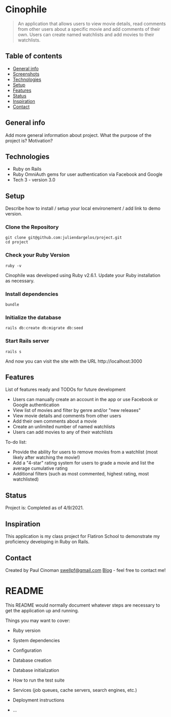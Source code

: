 # Cinophile
> An application that allows users to view movie details, read comments from other users about a specific movie and add comments of their own.  Users can create named watchlists and add movies to their watchlists.

## Table of contents
* [General info](#general-info)
* [Screenshots](#screenshots)
* [Technologies](#technologies)
* [Setup](#setup)
* [Features](#features)
* [Status](#status)
* [Inspiration](#inspiration)
* [Contact](#contact)

## General info
Add more general information about project. What the purpose of the project is? Motivation?

## Technologies
* Ruby on Rails
* Ruby OmniAuth gems for user authentication via Facebook and Google
* Tech 3 - version 3.0

## Setup
Describe how to install / setup your local environement / add link to demo version.

### Clone the Repository
```
git clone git@github.com:juliendargelos/project.git
cd project
```
### Check your Ruby Version
```
ruby -v
```
Cinophile was developed using Ruby v2.6.1.  Update your Ruby installation as necessary.

### Install dependencies
```
bundle
```

### Initialize the database
```
rails db:create db:migrate db:seed
```
### Start Rails server
```
rails s
```
And now you can visit the site with the URL http://localhost:3000
 
## Features
List of features ready and TODOs for future development
* Users can manually create an account in the app or use Facebook or Google authentication
* View list of movies and filter by genre and/or "new releases"
* View movie details and comments from other users
* Add their own comments about a movie
* Create an unlimited number of named watchlists
* Users can add movies to any of their watchlists

To-do list:
* Provide the ability for users to remove movies from a watchlist (most likely after watching the movie!)
* Add a "4-star" rating system for users to grade a movie and list the average cumulative rating
* Additional filters (such as most commented, highest rating, most watchlisted)

## Status
Project is: Completed as of 4/9/2021.

## Inspiration
This application is my class project for Flatiron School to demonstrate my proficiency developing in Ruby on Rails.

## Contact
Created by Paul Cinoman [swellpf@gmail.com](mailto:swellpf@gmail.com) [Blog](http://www.pconthepc.com) - feel free to contact me!








# README

This README would normally document whatever steps are necessary to get the
application up and running.

Things you may want to cover:

* Ruby version

* System dependencies

* Configuration

* Database creation

* Database initialization

* How to run the test suite

* Services (job queues, cache servers, search engines, etc.)

* Deployment instructions

* ...
